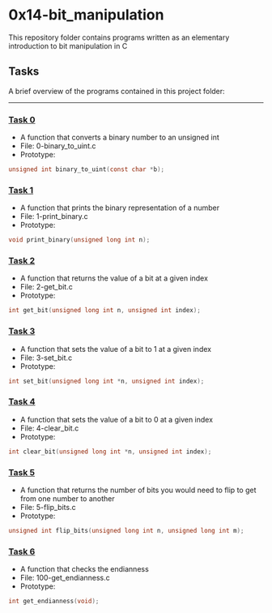 # 0x14-bit_manipulation

This repository folder contains programs written as an elementary introduction to bit manipulation in C

## Tasks

A brief overview of the programs contained in this project folder:

----

### [Task 0](https://github.com/JohnIanOngayi/alx-low_level_programming/blob/master/0x14-bit_manipulation/0-binary_to_uint.c)

- A function that converts a binary number to an unsigned int
- File: 0-binary_to_uint.c
- Prototype:

```c
unsigned int binary_to_uint(const char *b);
```

### [Task 1](https://github.com/JohnIanOngayi/alx-low_level_programming/blob/master/0x14-bit_manipulation/1-print_binary.c)

- A  function that prints the binary representation of a number
- File: 1-print_binary.c
- Prototype:

```c
void print_binary(unsigned long int n);
```

### [Task 2](https://github.com/JohnIanOngayi/alx-low_level_programming/blob/master/0x14-bit_manipulation/2-get_bit.c)

- A function that returns the value of a bit at a given index
- File: 2-get_bit.c
- Prototype:

```c
int get_bit(unsigned long int n, unsigned int index);
```

### [Task 3](https://github.com/JohnIanOngayi/alx-low_level_programming/blob/master/0x14-bit_manipulation/3-set_bit.c)

- A function that sets the value of a bit to 1 at a given index
- File: 3-set_bit.c
- Prototype:

```c
int set_bit(unsigned long int *n, unsigned int index);
```

### [Task 4](https://github.com/JohnIanOngayi/alx-low_level_programming/blob/master/0x14-bit_manipulation/4-clear_bit.c)

- A function that sets the value of a bit to 0 at a given index
- File: 4-clear_bit.c
- Prototype:

```c
int clear_bit(unsigned long int *n, unsigned int index);
```

### [Task 5](https://github.com/JohnIanOngayi/alx-low_level_programming/blob/master/0x14-bit_manipulation/5-flip_bits.c)

- A function that returns the number of bits you would need to flip to get from one number to another
- File: 5-flip_bits.c
- Prototype:

```c
unsigned int flip_bits(unsigned long int n, unsigned long int m);
```

### [Task 6](https://github.com/JohnIanOngayi/alx-low_level_programming/blob/master/0x14-bit_manipulation/100-get_endianness.c)

- A function that checks the endianness
- File: 100-get_endianness.c
- Prototype:

```c
int get_endianness(void);
```
